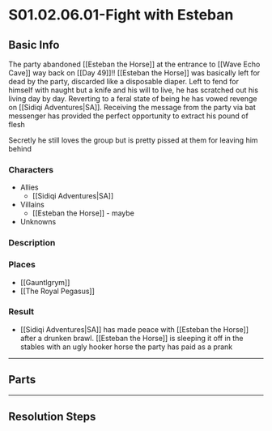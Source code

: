 # S01.02.06.01-Fight with Esteban
## Basic Info
The party abandoned [[Esteban the Horse]] at the entrance to [[Wave Echo Cave]] way back on [[Day 49]]!! [[Esteban the Horse]] was basically left for dead by the party, discarded like a disposable diaper. Left to fend for himself with naught but a knife and his will to live, he has scratched out his living day by day. Reverting to a feral state of being he has vowed revenge on [[Sidiqi Adventures|SA]]. Receiving the message from the party via bat messenger has provided the perfect opportunity to extract his pound of flesh 

Secretly he still loves the group but is pretty pissed at them for leaving him behind
### Characters
- Allies
    - [[Sidiqi Adventures|SA]]
- Villains
    - [[Esteban the Horse]] - maybe
- Unknowns
### Description
### Places
- [[Gauntlgrym]]
- [[The Royal Pegasus]]
### Result
- [[Sidiqi Adventures|SA]] has made peace with [[Esteban the Horse]] after a drunken brawl. [[Esteban the Horse]] is sleeping it off in the stables with an ugly hooker horse the party has paid as a prank
___
## Parts
___
## Resolution Steps